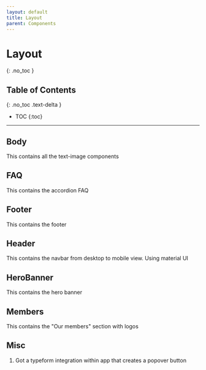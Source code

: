 ```yaml
---
layout: default
title: Layout
parent: Components
---
```


# Layout
{: .no_toc }

## Table of Contents
{: .no_toc .text-delta }

- TOC
{:toc}

---

## Body
This contains all the text-image components

## FAQ
This contains the accordion FAQ

## Footer
This contains the footer

## Header
This contains the navbar from desktop to mobile view. Using material UI

## HeroBanner
This contains the hero banner

## Members
This contains the "Our members" section with logos

## Misc
1. Got a typeform integration within app that creates a popover button
